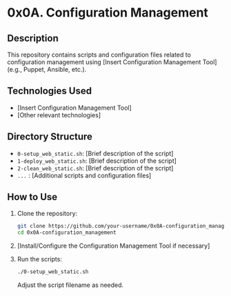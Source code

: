 # 0x0A. Configuration Management

## Description

This repository contains scripts and configuration files related to configuration management using [Insert Configuration Management Tool] (e.g., Puppet, Ansible, etc.).

## Technologies Used

- [Insert Configuration Management Tool]
- [Other relevant technologies]

## Directory Structure

- `0-setup_web_static.sh`: [Brief description of the script]
- `1-deploy_web_static.sh`: [Brief description of the script]
- `2-clean_web_static.sh`: [Brief description of the script]
- `...` : [Additional scripts and configuration files]

## How to Use

1. Clone the repository:

    ```bash
    git clone https://github.com/your-username/0x0A-configuration_management.git
    cd 0x0A-configuration_management
    ```

2. [Install/Configure the Configuration Management Tool if necessary]

3. Run the scripts:

    ```bash
    ./0-setup_web_static.sh
    ```

    Adjust the script filename as needed.


